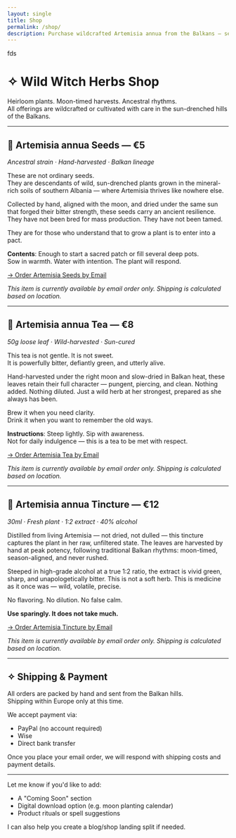 ```yaml
---
layout: single
title: Shop
permalink: /shop/
description: Purchase wildcrafted Artemisia annua from the Balkans — seeds, tea, and tincture.
---
```

fds
# ✧ Wild Witch Herbs Shop

Heirloom plants. Moon-timed harvests. Ancestral rhythms.  
All offerings are wildcrafted or cultivated with care in the sun-drenched hills of the Balkans.

---

## 🌿 Artemisia annua Seeds — €5  
*Ancestral strain · Hand-harvested · Balkan lineage*

These are not ordinary seeds.  
They are descendants of wild, sun-drenched plants grown in the mineral-rich soils of southern Albania — where Artemisia thrives like nowhere else.

Collected by hand, aligned with the moon, and dried under the same sun that forged their bitter strength, these seeds carry an ancient resilience. They have not been bred for mass production. They have not been tamed.

They are for those who understand that to grow a plant is to enter into a pact.

**Contents**: Enough to start a sacred patch or fill several deep pots.  
Sow in warmth. Water with intention. The plant will respond.

[→ Order Artemisia Seeds by Email](mailto:info@wildwitchherbs.com?subject=Order%20Request%20-%20Artemisia%20Seeds&body=Hi%20Wild%20Witch%20Herbs%2C%0A%0AI'd%20like%20to%20order%20the%20Artemisia%20annua%20Seeds.%0A%0AMy%20name%3A%0AMy%20shipping%20address%3A%0APreferred%20payment%20method%20(PayPal%2C%20Wise%2C%20bank)%3A%0A%0AThank%20you.)

*This item is currently available by email order only. Shipping is calculated based on location.*

---

## 🍵 Artemisia annua Tea — €8  
*50g loose leaf · Wild-harvested · Sun-cured*

This tea is not gentle. It is not sweet.  
It is powerfully bitter, defiantly green, and utterly alive.

Hand-harvested under the right moon and slow-dried in Balkan heat, these leaves retain their full character — pungent, piercing, and clean. Nothing added. Nothing diluted. Just a wild herb at her strongest, prepared as she always has been.

Brew it when you need clarity.  
Drink it when you want to remember the old ways.

**Instructions**: Steep lightly. Sip with awareness.  
Not for daily indulgence — this is a tea to be met with respect.

[→ Order Artemisia Tea by Email](mailto:info@wildwitchherbs.com?subject=Order%20Request%20-%20Artemisia%20Tea&body=Hi%20Wild%20Witch%20Herbs%2C%0A%0AI'd%20like%20to%20order%20the%20Artemisia%20annua%20Tea.%0A%0AMy%20name%3A%0AMy%20shipping%20address%3A%0APreferred%20payment%20method%20(PayPal%2C%20Wise%2C%20bank)%3A%0A%0AThank%20you.)

*This item is currently available by email order only. Shipping is calculated based on location.*

---

## 🧪 Artemisia annua Tincture — €12  
*30ml · Fresh plant · 1:2 extract · 40% alcohol*

Distilled from living Artemisia — not dried, not dulled — this tincture captures the plant in her raw, unfiltered state. The leaves are harvested by hand at peak potency, following traditional Balkan rhythms: moon-timed, season-aligned, and never rushed.

Steeped in high-grade alcohol at a true 1:2 ratio, the extract is vivid green, sharp, and unapologetically bitter. This is not a soft herb. This is medicine as it once was — wild, volatile, precise.

No flavoring. No dilution. No false calm.

**Use sparingly. It does not take much.**

[→ Order Artemisia Tincture by Email](mailto:info@wildwitchherbs.com?subject=Order%20Request%20-%20Artemisia%20Tincture&body=Hi%20Wild%20Witch%20Herbs%2C%0A%0AI'd%20like%20to%20order%20the%20Artemisia%20annua%20Tincture.%0A%0AMy%20name%3A%0AMy%20shipping%20address%3A%0APreferred%20payment%20method%20(PayPal%2C%20Wise%2C%20bank)%3A%0A%0AThank%20you.)

*This item is currently available by email order only. Shipping is calculated based on location.*

---

## ✧ Shipping & Payment

All orders are packed by hand and sent from the Balkan hills.  
Shipping within Europe only at this time.

We accept payment via:
- PayPal (no account required)
- Wise
- Direct bank transfer

Once you place your email order, we will respond with shipping costs and payment details.

---

Let me know if you'd like to add:
- A "Coming Soon" section
- Digital download option (e.g. moon planting calendar)
- Product rituals or spell suggestions

I can also help you create a blog/shop landing split if needed.

